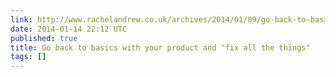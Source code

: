 ```yaml
---
link: http://www.rachelandrew.co.uk/archives/2014/01/09/go-back-to-basics-with-your-product-and-fix-all-the-things/
date: 2014-01-14 22:12 UTC
published: true
title: Go back to basics with your product and "fix all the things"
tags: []
---
```




